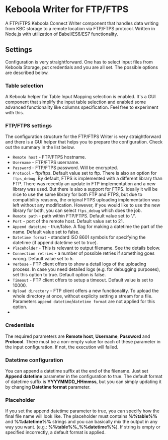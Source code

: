 # Keboola Writer for FTP/FTPS

A FTP/FTPS Keboola Connect Writer component that handles data writing from KBC storage to a remote location via FTP/FTPS protocol. Written in Node.js with utilization of Babel/ES6/ES7 functionality.

## Settings

Configuration is very straightforward. One has to select input files from Keboola Storage, put credentials and you are all set. The possible options are described below.

### Table selection

A Keboola helper for Table Input Mapping selection is enabled. It's a GUI component that simplify the input table selection and enabled some advanced functionality like columns specification. Feel free to experiment with this.

### FTP/FTPS settings

The configuration structure for the FTP/FTPS Writer is very straightforward and there is a GUI helper that helps you to prepare the configuration. Check out the summary in the list below.

- `Remote host` - FTP/FTPS hostname.
- `Username` - FTP/FTPS username.
- `Password` - FTP/FTPS password. Will be encrypted.
- `Protocol` - ftp/ftps. Default value set to ftp. There is also an option for `ftps_debug`. By default, FTPS is implemented with a different library than FTP. There was recently an update in FTP implementation and a new library was used. But there is also a support for FTPS. Ideally it will be nice to use the same library for both FTP and FTPS, but due to compatibility reasons, the original FTPS uploading implementation was left without any modification. However, if you would like to use the new library for both, you can select `ftps_debug` which does the job.
- `Remote path` - path within FTP/FTPS. Default value set to '/'.
- `Port` - port of the remote host. Default value set to 21.
- `Append datetime` - true/false. A flag for making a datetime the part of the name. Default value set to false.
- `Datetime format` - standard ISO 8601 symbols for specifying the datetime (if append datetime set to true).
- `Placeholder` - This is relevant to output filename. See the details below.
- `Connection retries` - a number of possible retries if something goes wrong. Default value set to 5.
- `Verbose` - FTP client offers to show a detail logs of the uploading process. In case you need detailed logs (e.g. for debugging purposes), set this option to true. Default option is false.
- `Timeout` - FTP client offers to setup a timeout. Default value is set to 10000.
- `Upload directory` - FTP client offers a new functionality. To upload the whole directory at once, without explicity setting a stream for a file. Parameters `append datetime`/`datetime format` are not applied for this option.
-

### Credentials

The required parameters are **Remote host**, **Username**, **Password** and **Protocol**. There must be a non-empty value for each of these parameter in the input configuration. If not, the execution will failed.

### Datetime configuration

You can append a datetime suffix at the end of the filename. Just set **Append datetime** parameter in the configuration to true. The default format of datetime suffix is **YYYYMMDD_HHmmss**, but you can simply updating it by changing **Datetime format** parameter.

### Placeholder

If you set the append datetime parameter to true, you can specify how the final file name will look like. The placeholder must contains **%%table%%** and **%%datetime%%** strings and you can basically mix the output in any way you want. (e.g.: **%%table%%**\_**%%datetime%%**). If string is empty or specified incorrectly, a default format is applied.
